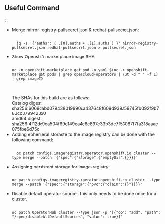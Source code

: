 <h2>Useful Command</h2>:
<ul>
<li>Merge mirror-registry-pullsecret.json & redhat-pullsecret.json:</li>
<pre><code>
  jq -s &#39;{&quot;auths&quot;: ( .[0].auths + .[1].auths ) }&#39; mirror-registry-pullsecret.json redhat-pullsecret.json &gt; pullsecret.json
</code></pre>
  <li>Show Openshift marketplace image SHA </li>
 <pre><code>
oc -n openshift-marketplace get pod -o yaml $(oc -n openshift-marketplace get pods | grep opencloud-operators | cut -d " " -f 1) | grep imageID
  </code></pre><br>
  The SHAs for this build are as follows:<br>
Catalog digest: sha256:6069dabd079438019990ca437648f609d939a59745fb092f9b783cc379942350<br>
amd64 digest: sha256:4f12dc9ca504f69e149ea4c6c897c33b3de7f53087f7fa318aaae075fbe6d75c<br>
  <li>Adding ephemeral storaste to the image registry can be done with the following command:</li>
<pre><code>
  oc patch configs.imageregistry.operator.openshift.io cluster --type merge --patch '{"spec":{"storage":{"emptyDir":{}}}}'
</code></pre>
  <li>Assigning persistent storage for image-registry:</li>
<pre><code>
oc patch configs.imageregistry.operator.openshift.io cluster --type merge --patch '{"spec":{"storage":{"pvc":{"claim":"{<changeme>}"}}}}'  
</code></pre>
  <li>Disable default operator source. This only needs to be done once for a cluster.</li>
  <pre><code>
oc patch OperatorHub cluster --type json -p '[{"op": "add", "path": "/spec/disableAllDefaultSources", "value": true}]'
  </code></pre>
